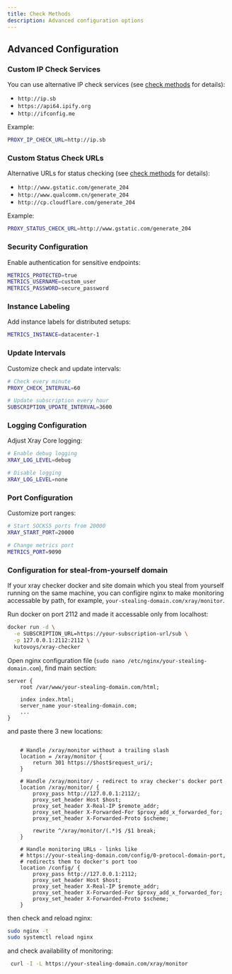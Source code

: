 ```yaml
---
title: Check Methods
description: Advanced configuration options
---
```


## Advanced Configuration

### Custom IP Check Services

You can use alternative IP check services (see [check methods](/configuration/check-methods) for details):

- `http://ip.sb`
- `https://api64.ipify.org`
- `http://ifconfig.me`

Example:

```bash
PROXY_IP_CHECK_URL=http://ip.sb
```

### Custom Status Check URLs

Alternative URLs for status checking (see [check methods](/configuration/check-methods) for details):

- `http://www.gstatic.com/generate_204`
- `http://www.qualcomm.cn/generate_204`
- `http://cp.cloudflare.com/generate_204`

Example:

```bash
PROXY_STATUS_CHECK_URL=http://www.gstatic.com/generate_204
```

### Security Configuration

Enable authentication for sensitive endpoints:

```bash
METRICS_PROTECTED=true
METRICS_USERNAME=custom_user
METRICS_PASSWORD=secure_password
```

### Instance Labeling

Add instance labels for distributed setups:

```bash
METRICS_INSTANCE=datacenter-1
```

### Update Intervals

Customize check and update intervals:

```bash
# Check every minute
PROXY_CHECK_INTERVAL=60

# Update subscription every hour
SUBSCRIPTION_UPDATE_INTERVAL=3600
```

### Logging Configuration

Adjust Xray Core logging:

```bash
# Enable debug logging
XRAY_LOG_LEVEL=debug

# Disable logging
XRAY_LOG_LEVEL=none
```

### Port Configuration

Customize port ranges:

```bash
# Start SOCKS5 ports from 20000
XRAY_START_PORT=20000

# Change metrics port
METRICS_PORT=9090
```

### Configuration for steal-from-yourself domain

If your xray checker docker and site domain which you steal from yourself
running on the same machine, you can configire nginx to make monitoring  accessable by path, for example, `your-stealing-domain.com/xray/monitor`. 

Run docker on port 2112 and made it accessable only from localhost:

```bash
docker run -d \
  -e SUBSCRIPTION_URL=https://your-subscription-url/sub \
  -p 127.0.0.1:2112:2112 \
  kutovoys/xray-checker
```

Open nginx configuration file (`sudo nano /etc/nginx/your-stealing-domain.com`), find main section:

```
server {
    root /var/www/your-stealing-domain.com/html;

    index index.html;
    server_name your-stealing-domain.com;
    ...
}
```

and paste there 3 new locations:

```config

    # Handle /xray/monitor without a trailing slash
    location = /xray/monitor {
        return 301 https://$host$request_uri/;
    }

    # Handle /xray/monitor/ - redirect to xray checker's docker port
    location /xray/monitor/ {
        proxy_pass http://127.0.0.1:2112/;
        proxy_set_header Host $host;
        proxy_set_header X-Real-IP $remote_addr;
        proxy_set_header X-Forwarded-For $proxy_add_x_forwarded_for;
        proxy_set_header X-Forwarded-Proto $scheme;

        rewrite ^/xray/monitor/(.*)$ /$1 break;
    }

    # Handle monitoring URLs - links like 
    # https://your-stealing-domain.com/config/0-protocol-domain-port, 
    # redirects them to docker's port too
    location /config/ {
        proxy_pass http://127.0.0.1:2112;
        proxy_set_header Host $host;
        proxy_set_header X-Real-IP $remote_addr;
        proxy_set_header X-Forwarded-For $proxy_add_x_forwarded_for;
        proxy_set_header X-Forwarded-Proto $scheme;
    }

```

then check and reload nginx:

```bash
sudo nginx -t
sudo systemctl reload nginx
```

and check availability of monitoring:

```bash
 curl -I -L https://your-stealing-domain.com/xray/monitor
```